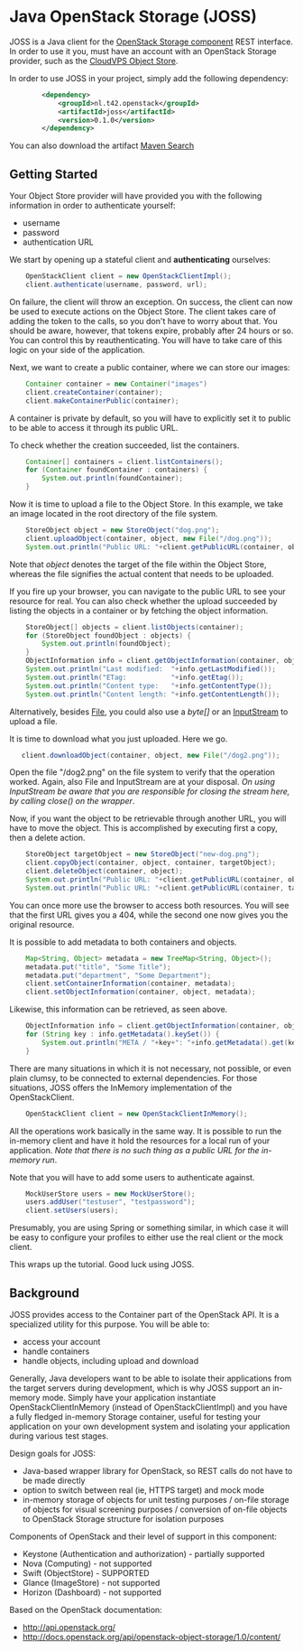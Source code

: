Java OpenStack Storage (JOSS)
=============================
JOSS is a Java client for the [OpenStack Storage component](http://docs.openstack.org/essex/openstack-object-storage/admin/content/ch_introduction-to-openstack-object-storage.html) REST interface. In order to use it you, must have an account with an OpenStack Storage provider, such as the [CloudVPS Object Store](https://www.cloudvps.nl/blog/cloudvps-object-store-beta-test-join-and-get-free-storage/).

In order to use JOSS in your project, simply add the following dependency:

```xml
        <dependency>
            <groupId>nl.t42.openstack</groupId>
            <artifactId>joss</artifactId>
            <version>0.1.0</version>
        </dependency>
```

You can also download the artifact [Maven Search](http://search.maven.org)

Getting Started
---------------
Your Object Store provider will have provided you with the following information in order to authenticate yourself:
* username
* password
* authentication URL

We start by opening up a stateful client and **authenticating** ourselves:

```java
    OpenStackClient client = new OpenStackClientImpl();
    client.authenticate(username, password, url);
```

On failure, the client will throw an exception. On success, the client can now be used to execute actions on the Object Store. The client takes care of adding the token to the calls, so you don't have to worry about that. You should be aware, however, that tokens expire, probably after 24 hours or so. You can control this by reauthenticating. You will have to take care of this logic on your side of the application.

Next, we want to create a public container, where we can store our images:

```java
    Container container = new Container("images")
    client.createContainer(container);
    client.makeContainerPublic(container);
```

A container is private by default, so you will have to explicitly set it to public to be able to access it through its public URL.

To check whether the creation succeeded, list the containers.

```java
    Container[] containers = client.listContainers();
    for (Container foundContainer : containers) {
        System.out.println(foundContainer);
    }
```

Now it is time to upload a file to the Object Store. In this example, we take an image located in the root directory of the file system.

```java
    StoreObject object = new StoreObject("dog.png");
    client.uploadObject(container, object, new File("/dog.png"));
    System.out.println("Public URL: "+client.getPublicURL(container, object));
```

Note that *object* denotes the target of the file within the Object Store, whereas the file signifies the actual content that needs to be uploaded.

If you fire up your browser, you can navigate to the public URL to see your resource for real. You can also check whether the upload succeeded by listing the objects in a container or by fetching the object information.

```java
    StoreObject[] objects = client.listObjects(container);
    for (StoreObject foundObject : objects) {
        System.out.println(foundObject);
    }
    ObjectInformation info = client.getObjectInformation(container, object);
    System.out.println("Last modified:  "+info.getLastModified());
    System.out.println("ETag:           "+info.getEtag());
    System.out.println("Content type:   "+info.getContentType());
    System.out.println("Content length: "+info.getContentLength());
```

Alternatively, besides [File](http://docs.oracle.com/javase/6/docs/api/java/io/File.html), you could also use a *byte[]* or an [InputStream](http://docs.oracle.com/javase/6/docs/api/java/io/InputStream.html) to upload a file.

It is time to download what you just uploaded. Here we go.

```java
   client.downloadObject(container, object, new File("/dog2.png"));
```

Open the file "/dog2.png" on the file system to verify that the operation worked. Again, also File and InputStream are at your disposal. *On using InputStream be aware that you are responsible for closing the stream here, by calling close() on the wrapper*.

Now, if you want the object to be retrievable through another URL, you will have to move the object. This is accomplished by executing first a copy, then a delete action.

```java
    StoreObject targetObject = new StoreObject("new-dog.png");
    client.copyObject(container, object, container, targetObject);
    client.deleteObject(container, object);
    System.out.println("Public URL: "+client.getPublicURL(container, object)); // no longer retrievable
    System.out.println("Public URL: "+client.getPublicURL(container, targetObject)); // the new URL
```

You can once more use the browser to access both resources. You will see that the first URL gives you a 404, while the second one now gives you the original resource.

It is possible to add metadata to both containers and objects.

```java
    Map<String, Object> metadata = new TreeMap<String, Object>();
    metadata.put("title", "Some Title");
    metadata.put("department", "Some Department");
    client.setContainerInformation(container, metadata);
    client.setObjectInformation(container, object, metadata);
```

Likewise, this information can be retrieved, as seen above.

```java
    ObjectInformation info = client.getObjectInformation(container, object);
    for (String key : info.getMetadata().keySet()) {
        System.out.println("META / "+key+": "+info.getMetadata().get(key));
    }
```

There are many situations in which it is not necessary, not possible, or even plain clumsy, to be connected to external dependencies. For those situations, JOSS offers the InMemory implementation of the OpenStackClient.

```java
    OpenStackClient client = new OpenStackClientInMemory();
```

All the operations work basically in the same way. It is possible to run the in-memory client and have it hold the resources for a local run of your application. *Note that there is no such thing as a public URL for the in-memory run*.

Note that you will have to add some users to authenticate against.

```java
    MockUserStore users = new MockUserStore();
    users.addUser("testuser", "testpassword");
    client.setUsers(users);
```

Presumably, you are using Spring or something similar, in which case it will be easy to configure your profiles to either use the real client or the mock client.

This wraps up the tutorial. Good luck using JOSS.

Background
----------
JOSS provides access to the Container part of the OpenStack API. It is a specialized utility for this purpose. You will be able to:
* access your account
* handle containers
* handle objects, including upload and download

Generally, Java developers want to be able to isolate their applications from the target servers during development, which is why JOSS support an in-memory mode. Simply have your application instantiate OpenStackClientInMemory (instead of OpenStackClientImpl) and you have a fully fledged in-memory Storage container, useful for testing your application on your own development system and isolating your application during various test stages.

Design goals for JOSS:
+ Java-based wrapper library for OpenStack, so REST calls do not have to be made directly
+ option to switch between real (ie, HTTPS target) and mock mode
+ in-memory storage of objects for unit testing purposes
/ on-file storage of objects for visual screening purposes
/ conversion of on-file objects to OpenStack Storage structure for isolation purposes

Components of OpenStack and their level of support in this component:
* Keystone (Authentication and authorization) - partially supported
* Nova (Computing) - not supported
* Swift (ObjectStore) - SUPPORTED
* Glance (ImageStore) - not supported
* Horizon (Dashboard) - not supported

Based on the OpenStack documentation:
* http://api.openstack.org/
* http://docs.openstack.org/api/openstack-object-storage/1.0/content/